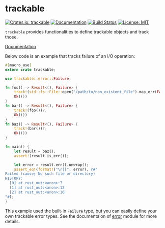 trackable
=========

[![Crates.io: trackable](http://meritbadge.herokuapp.com/trackable)](https://crates.io/crates/trackable)
[![Documentation](https://docs.rs/libflate/badge.svg)](https://docs.rs/trackable)
[![Build Status](https://travis-ci.org/sile/trackable.svg?branch=master)](https://travis-ci.org/sile/trackable)
[![License: MIT](https://img.shields.io/badge/license-MIT-blue.svg)](LICENSE)

`trackable` provides functionalities to define trackable objects and track those.

[Documentation](https://docs.rs/trackable)

Below code is an example that tracks failure of an I/O operation:

```rust
#[macro_use]
extern crate trackable;

use trackable::error::Failure;

fn foo() -> Result<(), Failure> {
    track!(std::fs::File::open("/path/to/non_existent_file").map_err(Failure::from_error))?;
    Ok(())
}
fn bar() -> Result<(), Failure> {
    track!(foo())?;
    Ok(())
}
fn baz() -> Result<(), Failure> {
    track!(bar())?;
    Ok(())
}

fn main() {
    let result = baz();
    assert!(result.is_err());

    let error = result.err().unwrap();
    assert_eq!(format!("\r{}", error), r#"
Failed (cause; No such file or directory)
HISTORY:
  [0] at rust_out:<anon>:7
  [1] at rust_out:<anon>:12
  [2] at rust_out:<anon>:16
"#);
}
```

This example used the built-in `Failure` type, but you can easily define your own trackable error types.
See the documentaion of [error](https://docs.rs/trackable/0.2/trackable/error/index.html) module for more details.
